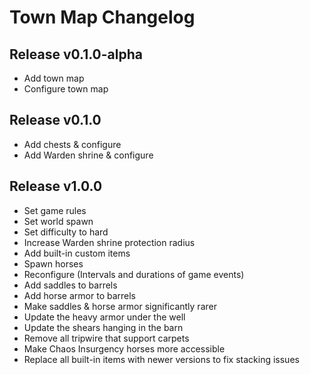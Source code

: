 # Town Map Changelog
## Release v0.1.0-alpha
- Add town map
- Configure town map
## Release v0.1.0
- Add chests & configure
- Add Warden shrine & configure
## Release v1.0.0
- Set game rules
- Set world spawn
- Set difficulty to hard
- Increase Warden shrine protection radius
- Add built-in custom items
- Spawn horses
- Reconfigure (Intervals and durations of game events)
- Add saddles to barrels
- Add horse armor to barrels
- Make saddles & horse armor significantly rarer
- Update the heavy armor under the well
- Update the shears hanging in the barn
- Remove all tripwire that support carpets
- Make Chaos Insurgency horses more accessible
- Replace all built-in items with newer versions to fix stacking issues
